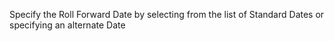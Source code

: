 Specify the Roll Forward Date by selecting from the list of Standard
Dates or specifying an alternate Date
